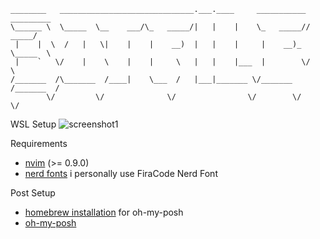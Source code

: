```
________   ______________________________.___.____     ___________ _________
\______ \  \_____  \__    ___/\_   _____/|   |    |    \_   _____//   _____/
 |    |  \  /   |   \|    |    |    __)  |   |    |     |    __)_ \_____  \ 
 |    `   \/    |    \    |    |     \   |   |    |___  |        \/        \
/_______  /\_______  /____|    \___  /   |___|_______ \/_______  /_______  /
        \/         \/              \/                \/        \/        \/ 
```
WSL Setup
![screenshot1](https://github.com/h1ne/dotfiles/assets/130957043/598373f3-c7be-4d05-a373-7aa8da736a30)

Requirements  
- [nvim](https://github.com/neovim/neovim/blob/master/INSTALL.md) (>= 0.9.0)  
- [nerd fonts](https://www.nerdfonts.com/) i personally use FiraCode Nerd Font  

Post Setup  
- [homebrew installation](https://docs.brew.sh/Homebrew-on-Linux#install) for oh-my-posh  
- [oh-my-posh](https://ohmyposh.dev/)  
